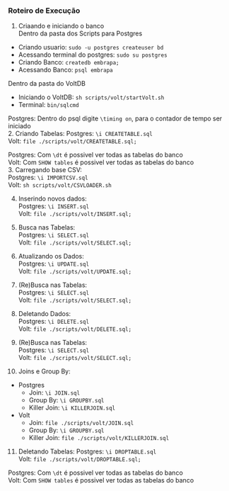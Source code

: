 ### Roteiro de Execução

1. Criaando e iniciando o banco  
  Dentro da pasta dos Scripts para Postgres  
  * Criando usuario: `sudo -u postgres createuser bd`  
  * Acessando terminal do postgres: `sudo su postgres`  
  * Criando Banco: `createdb embrapa;`  
  * Acessando Banco: `psql embrapa`  
  
  Dentro da pasta do VoltDB  
  * Iniciando o VoltDB: `sh scripts/volt/startVolt.sh`  
  * Terminal: `bin/sqlcmd`  
  
  Postgres: Dentro do psql digite `\timing on`, para o contador de tempo ser iniciado  
2. Criando Tabelas: 
  Postgres: `\i CREATETABLE.sql`  
  Volt: `file ./scripts/volt/CREATETABLE.sql;`  
  
  Postgres: Com `\dt` é possivel ver todas as tabelas do banco  
  Volt: Com `SHOW tables` é possivel ver todas as tabelas do banco  
3. Carregando base CSV:  
  Postgres: `\i IMPORTCSV.sql`  
  Volt: `sh scripts/volt/CSVLOADER.sh`  
  
4. Inserindo novos dados:  
 Postgres: `\i INSERT.sql`  
 Volt: `file ./scripts/volt/INSERT.sql;`  
  
5. Busca nas Tabelas:  
  Postgres: `\i SELECT.sql`  
  Volt: `file ./scripts/volt/SELECT.sql;`  
  
6. Atualizando os Dados:  
  Postgres: `\i UPDATE.sql`  
  Volt: `file ./scripts/volt/UPDATE.sql;`
  
7. (Re)Busca nas Tabelas:  
  Postgres: `\i SELECT.sql`  
  Volt: `file ./scripts/volt/SELECT.sql;`  
  
8. Deletando Dados:  
  Postgres: `\i DELETE.sql`  
  Volt: `file ./scripts/volt/DELETE.sql;`  

9. (Re)Busca nas Tabelas:  
  Postgres: `\i SELECT.sql`  
  Volt: `file ./scripts/volt/SELECT.sql;`  
  
10. Joins e Group By:  
* Postgres
  * Join: `\i JOIN.sql`  
  * Group By: `\i GROUPBY.sql`  
  * Killer Join: `\i KILLERJOIN.sql`  
* Volt
  * Join: `file ./scripts/volt/JOIN.sql`  
  * Group By: `\i GROUPBY.sql`  
  * Killer Join: `file ./scripts/volt/KILLERJOIN.sql`  
  
11. Deletando Tabelas: 
  Postgres: `\i DROPTABLE.sql`  
  Volt: `file ./scripts/volt/DROPTABLE.sql;`  
  
Postgres: Com `\dt` é possivel ver todas as tabelas do banco  
Volt: Com `SHOW tables` é possivel ver todas as tabelas do banco  
